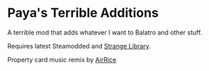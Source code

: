 # Paya's Terrible Additions

A terrible mod that adds whatever I want to Balatro and other stuff.

Requires latest Steamodded and [Strange Library](https://github.com/DigitalDetective47/strange-library).

Property card music remix by [AirRice](https://www.youtube.com/watch?v=dskn803flbA)